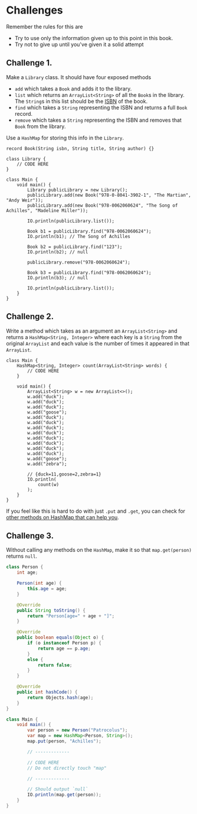 # Challenges

Remember the rules for this are

- Try to use only the information given up to this point in this book.
- Try not to give up until you've given it a solid attempt

## Challenge 1.


Make a `Library` class. It should have four exposed methods

- `add` which takes a `Book` and adds it to the library.
- `list` which returns an `ArrayList<String>` of all the `Book`s in the library.
The `String`s in this list should be the [ISBN](https://en.wikipedia.org/wiki/ISBN)
of the book.
- `find` which takes a `String` representing the ISBN and returns a full `Book` record.
- `remove` which takes a `String` representing the ISBN and removes that `Book` from the
library.

Use a `HashMap` for storing this info in the `Library`.

```java,editable
record Book(String isbn, String title, String author) {}

class Library {
    // CODE HERE
}

class Main {
    void main() {
        Library publicLibrary = new Library();
        publicLibrary.add(new Book("978-0-8041-3902-1", "The Martian", "Andy Weir"));
        publicLibrary.add(new Book("978-0062060624", "The Song of Achilles", "Madeline Miller"));

        IO.println(publicLibrary.list());

        Book b1 = publicLibrary.find("978-0062060624");
        IO.println(b1); // The Song of Achilles

        Book b2 = publicLibrary.find("123");
        IO.println(b2); // null

        publicLibrary.remove("978-0062060624");

        Book b3 = publicLibrary.find("978-0062060624");
        IO.println(b3); // null

        IO.println(publicLibrary.list());
    }
}
```

## Challenge 2.

Write a method which takes as an argument an `ArrayList<String>`
and returns a `HashMap<String, Integer>` where each key is
a `String` from the original `ArrayList` and each value is the number
of times it appeared in that `ArrayList`.

```java,editable
class Main {
    HashMap<String, Integer> count(ArrayList<String> words) {
        // CODE HERE
    }

    void main() {
        ArrayList<String> w = new ArrayList<>();
        w.add("duck");
        w.add("duck");
        w.add("duck");
        w.add("goose");
        w.add("duck");
        w.add("duck");
        w.add("duck");
        w.add("duck");
        w.add("duck");
        w.add("duck");
        w.add("duck");
        w.add("duck");
        w.add("goose");
        w.add("zebra");

        // {duck=11,goose=2,zebra=1}
        IO.println(
            count(w)
        );
    }
}
```

If you feel like this is hard to do with just `.put` and `.get`, you can 
check for [other methods on HashMap that can help you](https://docs.oracle.com/en/java/javase/24/docs/api/java.base/java/util/HashMap.html).

## Challenge 3.

Without calling any methods on the `HashMap`, make it so that `map.get(person)` returns `null`.

```java
class Person {
    int age;

    Person(int age) {
        this.age = age;
    }

    @Override
    public String toString() {
        return "Person[age=" + age + "]";
    }

    @Override
    public boolean equals(Object o) {
        if (o instanceof Person p) {
            return age == p.age;
        }
        else {
            return false;
        }
    }

    @Override
    public int hashCode() {
        return Objects.hash(age);
    }
}

class Main {
    void main() {
        var person = new Person("Patrocolus");
        var map = new HashMap<Person, String>();
        map.put(person, "Achilles");

        // -------------

        // CODE HERE
        // Do not directly touch "map"

        // -------------

        // Should output `null`
        IO.println(map.get(person));
    }
}
```